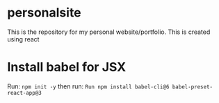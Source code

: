 # personalsite
This is the repository for my personal website/portfolio. This is created using react

# Install babel for JSX
Run: `npm init -y`
then run: `Run npm install babel-cli@6 babel-preset-react-app@3`
